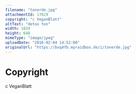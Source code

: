 ```yaml
---
filename: "tonerde.jpg"
attachmentId: 17629
copyright: "c VeganBlatt"
altText: "detox ton"
width: 1024
height: 640
mimeType: "image/jpeg"
uploadDate: "2016-02-04 14:52:00"
originalUrl: "https://bxq4fb.myraidbox.de/i/tonerde.jpg"
---
```


# Copyright

c VeganBlatt
